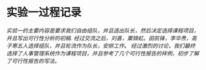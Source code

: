 # 实验一过程记录
*实验一的主要内容是要求我们自由组队，并且选出队长，然后决定选择课程项目，并且写出可行性分析的初稿.*
*经过交流之后，刘喜，粟锦虹。田凯锋，李华焘，高子寒五人选择组队，并且轮流作为队长，安排工作。*
*经过激烈的讨论，我们最终选择了人事管理系统作为课程项目，并且参考了几个可行性报告的样例，初步了解了可行性报告的写法。*
